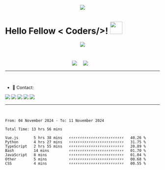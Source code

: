 <p align="center">
  <img src="https://capsule-render.vercel.app/api?type=waving&color=gradient&height=90"/>
</p>

<h1> Hello Fellow < Coders/>! <img src = "https://raw.githubusercontent.com/MartinHeinz/MartinHeinz/master/wave.gif" width = 40> </h1>

<p align='center'>
<img src="https://readme-typing-svg.herokuapp.com?color=%2336BCF7&size=25&center=true&vCenter=true&width=433&height=75&lines=I'm+Felipe+Adeildo;Computer+Science+Student;@sr-pato">
</p>

<br>

<p align='center'>
<img src="https://komarev.com/ghpvc/?username=felipeadeildo">&nbsp;&nbsp;&nbsp;&nbsp;
<img src="https://img.shields.io/github/followers/felipeadeildo?style=social">&nbsp;&nbsp;&nbsp;&nbsp;
</p>


<hr>
<br>

- 📱 Contact:

<a href="https://linkedin.com/in/felipe.adeildo"><img src="https://img.shields.io/badge/LinkedIn-0077B5?style=for-the-badge&logo=linkedin&logoColor=white"></a>
<a href="mailto:oie.eu.sou.um@gmail.com"><img src="https://img.shields.io/badge/Gmail-D14836?style=for-the-badge&logo=gmail&logoColor=white"></a>
<a href="mailto:felipe.adeildo@proton.me"><img src="https://img.shields.io/badge/ProtonMail-8B89CC?style=for-the-badge&logo=protonmail&logoColor=white"></a>
<a href="https://api.whatsapp.com/send?phone=558294011841"><img src="https://img.shields.io/badge/WhatsApp-25D366?style=for-the-badge&logo=whatsapp&logoColor=white"></a>
<a href="https://github.com/felipeadeildo"><img src="https://img.shields.io/badge/GitHub-100000?style=for-the-badge&logo=github&logoColor=white"></a>



<hr><br>
  

<!--START_SECTION:waka-->

```ansi
From: 04 November 2024 - To: 11 November 2024

Total Time: 13 hrs 56 mins

Vue.js       5 hrs 38 mins   ⚡⚡⚡⚡⚡⚡⚡⚡⚡⚡⚡⚡⚡⚡⚡⚡⚡⚡⚡⚡⚡⚡⚡⚡⚡   40.26 %
Python       4 hrs 27 mins   ⚡⚡⚡⚡⚡⚡⚡⚡⚡⚡⚡⚡⚡⚡⚡⚡⚡⚡⚡⚡⚡⚡⚡⚡⚡   31.75 %
TypeScript   2 hrs 55 mins   ⚡⚡⚡⚡⚡⚡⚡⚡⚡⚡⚡⚡⚡⚡⚡⚡⚡⚡⚡⚡⚡⚡⚡⚡⚡   20.89 %
Bash         14 mins         ⚡⚡⚡⚡⚡⚡⚡⚡⚡⚡⚡⚡⚡⚡⚡⚡⚡⚡⚡⚡⚡⚡⚡⚡⚡   01.70 %
JavaScript   8 mins          ⚡⚡⚡⚡⚡⚡⚡⚡⚡⚡⚡⚡⚡⚡⚡⚡⚡⚡⚡⚡⚡⚡⚡⚡⚡   01.04 %
Other        5 mins          ⚡⚡⚡⚡⚡⚡⚡⚡⚡⚡⚡⚡⚡⚡⚡⚡⚡⚡⚡⚡⚡⚡⚡⚡⚡   00.68 %
CSS          4 mins          ⚡⚡⚡⚡⚡⚡⚡⚡⚡⚡⚡⚡⚡⚡⚡⚡⚡⚡⚡⚡⚡⚡⚡⚡⚡   00.55 %
```

<!--END_SECTION:waka-->
